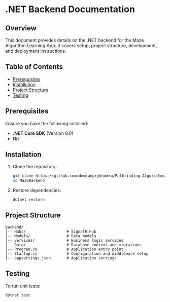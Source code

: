 # .NET Backend Documentation

## Overview
This document provides details on the .NET backend for the Maze Algorithm Learning App. It covers setup, project structure, development, and deployment instructions.

## Table of Contents
- [Prerequisites](#prerequisites)
- [Installation](#installation)
- [Project Structure](#project-structure)
- [Testing](#testing)

## Prerequisites
Ensure you have the following installed:
- **.NET Core SDK** (Version 8.0)
- **Git**

## Installation
1. Clone the repository:
   ```sh
   git clone https://github.com/demianprykhodko/Pathfinding-Algorithms.git
   cd MazeBackend
   ```
2. Restore dependencies:
   ```sh
   dotnet restore
   ```

## Project Structure
```
backend/
│-- Hubs/                  # SignalR Hub
│-- Models/                # Data models
│-- Services/              # Business logic services
│-- Data/                  # Database context and migrations
│-- Program.cs             # Application entry point
│-- Startup.cs             # Configuration and middleware setup
│-- appsettings.json       # Application settings
```

## Testing
To run unit tests:
```sh
dotnet test
```
